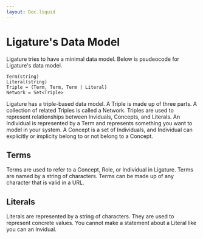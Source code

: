```yaml
---
layout: Doc.liquid
---
```


# Ligature's Data Model

Ligature tries to have a minimal data model.
Below is psudeocode for Ligature's data model.

```
Term(string)
Literal(string)
Triple = (Term, Term, Term | Literal)
Network = Set<Triple>
```

Ligature has a triple-based data model.
A Triple is made up of three parts.
A collection of related Triples is called a Network.
Triples are used to represent relationships between Inviduals, Concepts, and Literals.
An Individual is represented by a Term and represents something you want to model in your system.
A Concept is a set of Individuals, and Individual can explicitly or implicity belong to or not belong to a Concept.

## Terms

Terms are used to refer to a Concept, Role, or Individual in Ligature.
Terms are named by a string of characters.
Terms can be made up of any character that is valid in a URL.

## Literals

Literals are represented by a string of characters.
They are used to represent concrete values.
You cannot make a statement about a Literal like you can an Invidual.

